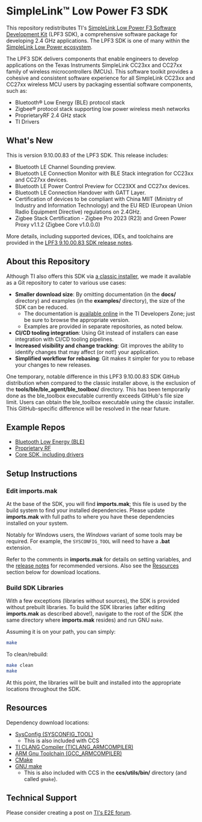 # SimpleLink™ Low Power F3 SDK

This repository redistributes TI's [SimpleLink Low Power F3 Software Development
Kit](https://www.ti.com/tool/download/SIMPLELINK-LOWPOWER-F3-SDK) (LPF3 SDK), a
comprehensive software package for developing 2.4 GHz applications. The LPF3 SDK
is one of many within the [SimpleLink Low Power
ecosystem](https://www.ti.com/tool/SIMPLELINK-LOWPOWER-SDK).

The LPF3 SDK delivers components that enable engineers to develop applications
on the Texas Instruments SimpleLink CC23xx and CC27xx family of wireless
microcontrollers (MCUs). This software toolkit provides a cohesive and
consistent software experience for all SimpleLink CC23xx and CC27xx wireless MCU
users by packaging essential software components, such as:

* Bluetooth® Low Energy (BLE) protocol stack
* Zigbee® protocol stack supporting low power wireless mesh networks
* ProprietaryRF 2.4 GHz stack
* TI Drivers

## What's New

This is version 9.10.00.83 of the LPF3 SDK. This release includes:

* Bluetooth LE Channel Sounding preview.
* Bluetooth LE Connection Monitor with BLE Stack integration for CC23xx and
  CC27xx devices.
* Bluetooth LE Power Control Preview for CC23XX and CC27xx devices.
* Bluetooth LE Connection Handover with GATT Layer.
* Certification of devices to be compliant with China MIIT (Ministry of Industry
  and Information Technology) and the EU RED (European Union Radio Equipment
  Directive) regulations on 2.4GHz.
* Zigbee Stack Certification - Zigbee Pro 2023 (R23) and Green Power Proxy
  v1.1.2 (Zigbee Core v1.0.0.0)

More details, including supported devices, IDEs, and toolchains are provided in
the [LPF3 9.10.00.83 SDK release notes][sdk release notes].

## About this Repository

Although TI also offers this SDK via [a classic
installer](https://www.ti.com/tool/download/SIMPLELINK-LOWPOWER-F3-SDK), we made
it available as a Git repository to cater to various use cases:

* **Smaller download size**: By omitting documentation (in the **docs/**
  directory) and examples (in the **examples/** directory), the size of the SDK
  can be reduced.
  * The documentation is [available online][sdk docs] in the TI Developers Zone;
    just be sure to browse the appropriate version.
  * Examples are provided in separate repositories, as noted below.
* **CI/CD tooling integration**: Using Git instead of installers can ease
  integration with CI/CD tooling pipelines.
* **Increased visibility and change tracking**: Git improves the ability to
  identify changes that may affect (or not!) your application.
* **Simplified workflow for rebasing**: Git makes it simpler for you to rebase
  your changes to new releases.

One temporary, notable difference in this LPF3 9.10.00.83 SDK GitHub
distribution when compared to the classic installer above, is the exclusion of
the **tools/ble/ble_agent/ble_toolbox/** directory. This has been temporarily
done as the ble_toolbox executable currently exceeds GitHub's file size limit.
Users can obtain the ble_toolbox executable using the classic installer. This
GitHub-specific difference will be resolved in the near future.

## Example Repos

* [Bluetooth Low Energy
  (BLE)](https://github.com/TexasInstruments/simplelink-ble5stack-examples)
* [Proprietary
  RF](https://github.com/TexasInstruments/simplelink-prop_rf-examples)
* [Core SDK, including
  drivers](https://github.com/TexasInstruments/simplelink-coresdk-examples)

## Setup Instructions

### Edit **imports.mak**

At the base of the SDK, you will find **imports.mak**; this file is used by the
build system to find your installed dependencies. Please update **imports.mak**
with full paths to where you have these dependencies installed on your system.

Notably for Windows users, the _Windows_ variant of some tools may be required.
For example, the `SYSCONFIG_TOOL` will need to have a **.bat** extension.

Refer to the comments in **imports.mak** for details on setting variables, and
the [release notes][sdk release notes] for recommended versions. Also see the
[Resources](#resources) section below for download locations.

### Build SDK Libraries

With a few exceptions (libraries without sources), the SDK is provided without
prebuilt libraries. To build the SDK libraries (after editing **imports.mak** as
described above!), navigate to the root of the SDK (the same directory where
**imports.mak** resides) and run GNU `make`.

Assuming it is on your path, you can simply:

```bash
make
```

To clean/rebuild:

```bash
make clean
make
```

At this point, the libraries will be built and installed into the appropriate
locations throughout the SDK.

## Resources

Dependency download locations:

* [SysConfig (SYSCONFIG_TOOL)][sysconfig download]
  * This is also included with CCS
* [TI CLANG Compiler (TICLANG_ARMCOMPILER)][ticlang download]
* [ARM Gnu Toolchain (GCC_ARMCOMPILER)][gcc download]
* [CMake](https://cmake.org/)
* [GNU make](https://www.gnu.org/software/make/)
  * This is also included with CCS in the **ccs/utils/bin/** directory (and
    called `gmake`).

## Technical Support

Please consider creating a post on [TI's E2E forum](https://e2e.ti.com).

[sdk release notes]: https://dev.ti.com/tirex/explore/node?node=A__ADMjnimJ4C5BfFnmM3X-jg__com.ti.SIMPLELINK_LOWPOWER_F3_SDK__58mgN04__9.10.00.83
[sdk docs]: https://dev.ti.com/tirex/explore/node?node=A__AHaph7YfvcrVy2cDlmb4sQ__com.ti.SIMPLELINK_LOWPOWER_F3_SDK__58mgN04__9.10.00.83
[sysconfig download]: https://www.ti.com/tool/SYSCONFIG
[ticlang download]: https://www.ti.com/tool/download/ARM-CGT-CLANG
[gcc download]: https://developer.arm.com/downloads/-/arm-gnu-toolchain-downloads
